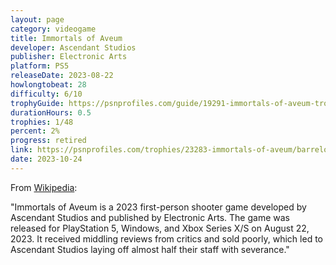 ```yaml
---
layout: page
category: videogame
title: Immortals of Aveum
developer: Ascendant Studios
publisher: Electronic Arts
platform: PS5
releaseDate: 2023-08-22
howlongtobeat: 28
difficulty: 6/10
trophyGuide: https://psnprofiles.com/guide/19291-immortals-of-aveum-trophy-guide
durationHours: 0.5
trophies: 1/48
percent: 2%
progress: retired
link: https://psnprofiles.com/trophies/23283-immortals-of-aveum/barrelofjuice
date: 2023-10-24
---
```


From [Wikipedia](https://en.wikipedia.org/wiki/Immortals_of_Aveum):

"Immortals of Aveum is a 2023 first-person shooter game developed by Ascendant Studios and published by Electronic Arts. The game was released for PlayStation 5, Windows, and Xbox Series X/S on August 22, 2023. It received middling reviews from critics and sold poorly, which led to Ascendant Studios laying off almost half their staff with severance."
